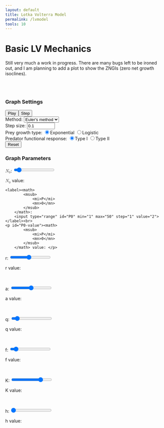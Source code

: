 ```yaml
---
layout: default
title: Lotka Volterra Model
permalink: /lvmodel
tools: 10
---
```



<script defer src="/assets/scripts/graph.js"></script>
<script defer src="/assets/scripts/lotkaVolterraModel.js"></script>
# Basic LV Mechanics

Still very much a work in progress. There are many bugs left to be ironed out, and I am planning to add a plot to show the ZNGIs (zero net growth isoclines).

<br>
<div class="graph panel" >
    <canvas class="graph" id="timeGraph" height=400 width=610></canvas><br>
    <canvas class="graph" id="slopeGraph" height=400 width=610></canvas>
</div>

<div class="panel" style="min-width:300px;">
    <h3 class="header">Graph Settings</h3>
    <button class = "btn btn-submit" id="play">Play</button><button class = "btn btn-submit" id="step">Step</button><br>
    <label>Method: <select id="method">
            <option selected value="euler">Euler's method</option>
        </select></label><br>
    <label>Step size: <input id="step-size" type="number" min=".001" max="10" step="0.01" value="0.1"></label><br>
    <label for="prey">Prey growth type: </label>
    <label><input class="prey-growth" type="radio" checked name="prey" value="Exponential">Exponential</label>
    <label><input class="prey-growth" type="radio" name="prey" value="Logistic">Logistic</label>
    <br>
    <label for="predator">Predator functional response: </label>
    <label><input class="predator-func-response" type="radio" checked name="predator" value="t1">Type I</label>
    <label><input class="predator-func-response" type="radio" name="predator" value="t2">Type II</label>
    <br>
    <button class = "btn btn-submit x-small" id="reset">Reset</button>
    <h3 class="header" id="expParams">Graph Parameters</h3>
    <label><math>
        <msub>
            <mi>N</mi>
            <mn>0</mn>
        </msub>
    </math>:
    <input type="range" id="N0" min="1" max="50" step="1" value="5"></label><br>

<p id="N0-value"><math>
        <msub>
            <mi>N</mi>
            <mn>0</mn>
        </msub>
    </math> value: </p>
    
    <label><math>
            <msub>
                <mi>P</mi>
                <mn>0</mn>
            </msub>
        </math>:
        <input type="range" id="P0" min="1" max="50" step="1" value="2"></label><br>
    <p id="P0-value"><math>
            <msub>
                <mi>P</mi>
                <mn>0</mn>
            </msub>
        </math> value: </p>

<label id="r-label">r: <input type="range" id="r" min=".1" max="2.5" step=".01" value="1.2"><br>
    <p id="r-value">r value: </p>
</label><br>

<label id="a-label">a: <input type="range" id="a" min="0" max="1" step=".01" value=".5"><br>
    <p id="a-value">a value: </p>
</label><br>

<label id="q-label">q: <input type="range" id="q" min="0" max="1" step=".01" value=".1"><br>
    <p id="q-value">q value: </p>
</label><br>

<label id="f-label">f: <input type="range" id="f" min="0" max="1" step=".01" value=".1"><br>
    <p id="f-value">f value: </p>
</label><br>

<label id="K-label">K: <input type="range" id="K" min="1" max="100" step="1" value="75"><br>
    <p id="K-value">K value: </p>
</label><br>

<label id="h-label">h: <input type="range" id="h" min="0" max="1" step=".01" value="0"><br>
    <p id="h-value">h value: </p>
</label><br>
</div>

<!-- <br>
Prey:

Original:

<math>
    <mfrac>
        <mrow>
            <mi>d</mi>
            <mi>N</mi>
        </mrow>
        <mrow>
            <mi>d</mi>
            <mi>t</mi>
        </mrow>
    </mfrac>
    <mo>=</mo>
    <mi>r</mi>
    <mi>N</mi>
    <mo>-</mo>
    <mi>a</mi>
    <mi>N</mi>
    <mi>P</mi>
</math>

Logistic:

<math>
    <mfrac>
        <mrow>
            <mi>d</mi>
            <mi>N</mi>
        </mrow>
        <mrow>
            <mi>d</mi>
            <mi>t</mi>
        </mrow>
    </mfrac>
    <mo>=</mo>
    <mi>r</mi>
    <mi>N</mi>
    <mrow>
        <mo stretchy="true" form="prefix">(</mo>
        <mrow>
            <mn>1</mn>
            <mo>-</mo>
            <mfrac>
                <mi>N</mi>
                <mi>K</mi>
            </mfrac>
        </mrow>
        <mo stretchy="true" form="postfix">)</mo>
    </mrow>
    <mo>-</mo>
    <mi>a</mi>
    <mi>N</mi>
    <mi>P</mi>
</math>

Type II exponential:

<math>
    <mfrac>
        <mrow>
            <mi>d</mi>
            <mi>N</mi>
        </mrow>
        <mrow>
            <mi>d</mi>
            <mi>t</mi>
        </mrow>
    </mfrac>
    <mo>=</mo>
    <mi>r</mi>
    <mi>N</mi>
    <mo>-</mo>
    <mfrac>
        <mrow>
            <mi>a</mi>
            <mi>N</mi>
            <mi>P</mi>
        </mrow>
        <mrow>
            <mn>1</mn>
            <mo>+</mo>
            <mi>a</mi>
            <mi>h</mi>
            <mi>N</mi>
        </mrow>
    </mfrac>
</math>

Type II logistic

<math>
    <mfrac>
        <mrow>
            <mi>d</mi>
            <mi>N</mi>
        </mrow>
        <mrow>
            <mi>d</mi>
            <mi>t</mi>
        </mrow>
    </mfrac>
    <mo>=</mo>
    <mi>r</mi>
    <mi>N</mi>
    <mrow>
        <mo stretchy="true" form="prefix">(</mo>
        <mrow>
            <mn>1</mn>
            <mo>-</mo>
            <mfrac>
                <mi>N</mi>
                <mi>K</mi>
            </mfrac>
        </mrow>
        <mo stretchy="true" form="postfix">)</mo>
    </mrow>
    <mo>-</mo>
    <mfrac>
        <mrow>
            <mi>a</mi>
            <mi>N</mi>
            <mi>P</mi>
        </mrow>
        <mrow>
            <mn>1</mn>
            <mo>+</mo>
            <mi>a</mi>
            <mi>h</mi>
            <mi>N</mi>
        </mrow>
    </mfrac>
</math>

Predator:

Type I:

<math>
    <mfrac>
        <mrow>
            <mi>d</mi>
            <mi>P</mi>
        </mrow>
        <mrow>
            <mi>d</mi>
            <mi>t</mi>
        </mrow>
    </mfrac>
    <mo>=</mo>
    <mi>f</mi>
    <mi>a</mi>
    <mi>N</mi>
    <mi>P</mi>
    <mo>-</mo>
    <mi>q</mi>
    <mi>P</mi>
</math>

Type II:

<math>
    <mfrac>
        <mrow>
            <mi>d</mi>
            <mi>P</mi>
        </mrow>
        <mrow>
            <mi>d</mi>
            <mi>t</mi>
        </mrow>
    </mfrac>
    <mo>=</mo>
    <mfrac>
        <mrow>
            <mi>f</mi>
            <mi>a</mi>
            <mi>N</mi>
            <mi>P</mi>
        </mrow>
        <mrow>
            <mn>1</mn>
            <mo>+</mo>
            <mi>a</mi>
            <mi>h</mi>
            <mi>N</mi>
        </mrow>
    </mfrac>
    <mo>-</mo>
    <mi>q</mi>
    <mi>P</mi>
</math> -->